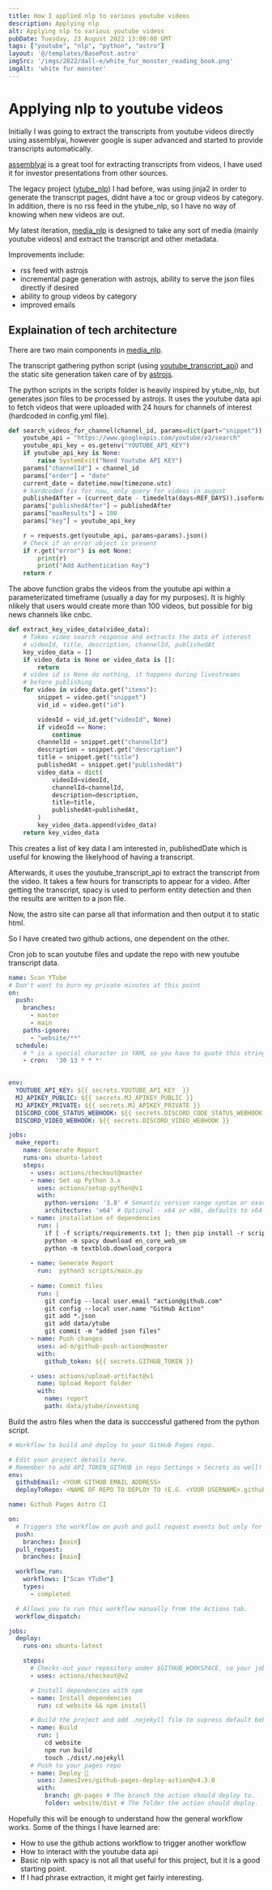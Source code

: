 ```yaml
---
title: How I applied nlp to various youtube videos
description: Applying nlp
alt: Applying nlp to various youtube videos
pubDate: Tuesday, 23 August 2022 13:00:00 GMT
tags: ["youtube", "nlp", "python", "astro"]
layout: '@/templates/BasePost.astro'
imgSrc: '/imgs/2022/dall-e/white_fur_monster_reading_book.png'
imgAlt: 'white fur monster'
---
```



# Applying nlp to youtube videos

Initially I was going to extract the transcripts from youtube videos directly using assemblyai, however google is super advanced and started to provide transcripts automatically.

[assemblyai](https://assemblyai.com/) is a great tool for extracting transcripts from videos, I have used it for investor presentations from other sources.

The legacy project ([ytube_nlp](https://github.com/dli-invest/ytube_nlp)) I had before, was using jinja2 in order to generate the transcript pages, didnt have a toc or group videos by category. In addition, there is no rss feed in the ytube_nlp, so I have no way of knowing when new videos are out. 

My latest iteration, [media_nlp](https://github.com/dli-invest/media_nlp) is designed to take any sort of media (mainly youtube videos) and extract the transcript and other metadata.

Improvements include:

- rss feed with astrojs
- incremental page generation with astrojs, ability to serve the json files directly if desired
- ability to group videos by category
- improved emails

## Explaination of tech architecture

There are two main components in [media_nlp](https://github.com/dli-invest/media_nlp).

The transcript gathering python script (using [youtube_transcript_api](https://pypi.org/project/youtube-transcript-api/)) and the static site generation taken care of by [astrojs](https://astro.build/).

The python scripts in the scripts folder is heavily inspired by ytube_nlp, but generates json files to be processed by astrojs. It uses the youtube data api to fetch videos that were uploaded with 24 hours for channels of interest (hardcoded in config.yml file). 

```python
def search_videos_for_channel(channel_id, params=dict(part="snippet")):
    youtube_api = "https://www.googleapis.com/youtube/v3/search"
    youtube_api_key = os.getenv("YOUTUBE_API_KEY")
    if youtube_api_key is None:
        raise SystemExit("Need Youtube API KEY")
    params["channelId"] = channel_id
    params["order"] = "date"
    current_date = datetime.now(timezone.utc)
    # hardcoded fix for now, only query for videos in august
    publishedAfter = (current_date - timedelta(days=REF_DAYS)).isoformat()
    params["publishedAfter"] = publishedAfter
    params["maxResults"] = 100
    params["key"] = youtube_api_key

    r = requests.get(youtube_api, params=params).json()
    # Check if an error object is present
    if r.get("error") is not None:
        print(r)
        print("Add Authentication Key")
    return r
```

The above function grabs the videos from the youtube api within a parameterizated timeframe (usually a day for my purposes). It is highly nlikely that users would create more than 100 videos, but possible for big news channels like cnbc.

```python
def extract_key_video_data(video_data):
    # Takes video search response and extracts the data of interest
    # videoId, title, description, channelId, publishedAt
    key_video_data = []
    if video_data is None or video_data is []:
        return
    # video id is None do nothing, it happens during livestreams
    # before publishing
    for video in video_data.get("items"):
        snippet = video.get("snippet")
        vid_id = video.get("id")

        videoId = vid_id.get("videoId", None)
        if videoId == None:
            continue
        channelId = snippet.get("channelId")
        description = snippet.get("description")
        title = snippet.get("title")
        publishedAt = snippet.get("publishedAt")
        video_data = dict(
            videoId=videoId,
            channelId=channelId,
            description=description,
            title=title,
            publishedAt=publishedAt,
        )
        key_video_data.append(video_data)
    return key_video_data
```

This creates a list of key data I am interested in, publishedDate which is useful for knowing the likelyhood of having a transcript.

Afterwards, it uses the youtube_transcript_api to extract the transcript from the video. It takes a few hours for transcripts to appear for a video. 
After getting the transcript, spacy is used to perform entity detection and then the results are written to a json file.

Now, the astro site can parse all that information and then output it to static html.

So I have created two github actions, one dependent on the other.

Cron job to scan youtube files and update the repo with new youtube transcript data.

```yml
name: Scan YTube
# Don't want to burn my private minutes at this point
on:
  push:
    branches:
      - master
      - main
    paths-ignore:
      - "website/**"
  schedule:
    # * is a special character in YAML so you have to quote this string
    - cron:  '30 13 * * *'
    

env:
  YOUTUBE_API_KEY: ${{ secrets.YOUTUBE_API_KEY  }}
  MJ_APIKEY_PUBLIC: ${{ secrets.MJ_APIKEY_PUBLIC }}
  MJ_APIKEY_PRIVATE: ${{ secrets.MJ_APIKEY_PRIVATE }}
  DISCORD_CODE_STATUS_WEBHOOK: ${{ secrets.DISCORD_CODE_STATUS_WEBHOOK }}
  DISCORD_VIDEO_WEBHOOK: ${{ secrets.DISCORD_VIDEO_WEBHOOK }}

jobs:
  make_report:
    name: Generate Report
    runs-on: ubuntu-latest
    steps:
      - uses: actions/checkout@master
      - name: Set up Python 3.x
        uses: actions/setup-python@v1
        with:
          python-version: '3.8' # Semantic version range syntax or exact version of a Python version
          architecture: 'x64' # Optional - x64 or x86, defaults to x64
      - name: installation of dependencies
        run: |
          if [ -f scripts/requirements.txt ]; then pip install -r scripts/requirements.txt; fi
          python -m spacy download en_core_web_sm
          python -m textblob.download_corpora
      
      - name: Generate Report
        run:  python3 scripts/main.py
      
      - name: Commit files
        run: |
          git config --local user.email "action@github.com"
          git config --local user.name "GitHub Action"
          git add *.json
          git add data/ytube
          git commit -m "added json files"
      - name: Push changes
        uses: ad-m/github-push-action@master
        with:
          github_token: ${{ secrets.GITHUB_TOKEN }}

      - uses: actions/upload-artifact@v1
        name: Upload Report folder
        with:
          name: report
          path: data/ytube/investing
```

Build the astro files when the data is succcessful gathered from the python script.

```yml
# Workflow to build and deploy to your GitHub Pages repo.

# Edit your project details here.
# Remember to add API_TOKEN_GITHUB in repo Settings > Secrets as well!
env:
  githubEmail: <YOUR GITHUB EMAIL ADDRESS>
  deployToRepo: <NAME OF REPO TO DEPLOY TO (E.G. <YOUR USERNAME>.github.io)>

name: Github Pages Astro CI

on:
  # Triggers the workflow on push and pull request events but only for the main branch
  push:
    branches: [main]
  pull_request:
    branches: [main]

  workflow_run:
    workflows: ["Scan YTube"]
    types:
      - completed

  # Allows you to run this workflow manually from the Actions tab.
  workflow_dispatch:

jobs:
  deploy:
    runs-on: ubuntu-latest

    steps:
      # Checks-out your repository under $GITHUB_WORKSPACE, so your job can access it
      - uses: actions/checkout@v2

      # Install dependencies with npm
      - name: Install dependencies
        run: cd website && npm install

      # Build the project and add .nojekyll file to supress default behaviour
      - name: Build
        run: |
          cd website
          npm run build
          touch ./dist/.nojekyll
      # Push to your pages repo
      - name: Deploy 🚀
        uses: JamesIves/github-pages-deploy-action@v4.3.0
        with:
          branch: gh-pages # The branch the action should deploy to.
          folder: website/dist # The folder the action should deploy.
```

Hopefully this will be enough to understand how the general workflow works. Some of the things I have learned are:

- How to use the github actions workflow to trigger another workflow
- How to interact with the youtube data api
- Basic nlp with spacy is not all that useful for this project, but it is a good starting point.
- If I had phrase extraction, it might get fairly interesting.

